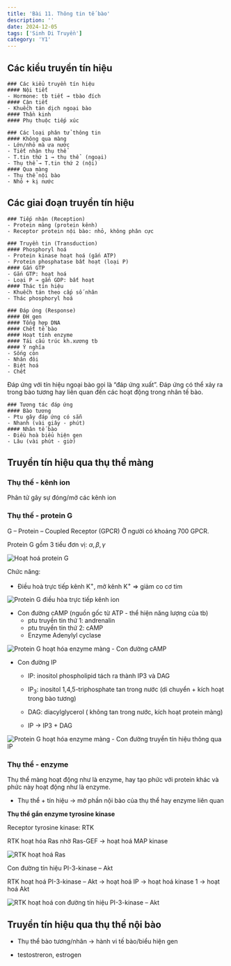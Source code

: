 ```yaml
---
title: 'Bài 11. Thông tin tế bào'
description: ''
date: 2024-12-05
tags: ['Sinh Di Truyền']
category: 'Y1'
---
```


## Các kiểu truyền tín hiệu

```markmap
### Các kiểu truyền tín hiệu
#### Nội tiết
- Hormone: tb tiết → tbào đích
#### Cận tiết
- Khuếch tán dịch ngoại bào
#### Thần kinh
#### Phụ thuộc tiếp xúc
```

```markmap
### Các loại phân tử thông tin
#### Không qua màng
- Lớn/nhỏ mà ưa nước
- Tiết nhận thụ thể
- T.tin thứ 1 → thụ thể  (ngoại)
- Thụ thể → T.tin thứ 2 (nội)
#### Qua màng
- Thụ thể nội bào
- Nhỏ + kị nước
```

## Các giai đoạn truyền tín hiệu

```markmap
### Tiếp nhận (Reception)
- Protein màng (protein kênh)
- Receptor protein nội bào: nhỏ, không phân cực
```

```markmap
### Truyền tin (Transduction)
#### Phosphoryl hoá
- Protein kinase hoạt hoá (gắn ATP)
- Protein phosphatase bất hoạt (loại P)
#### Gắn GTP
- Gắn GTP: hoạt hoá
- Loại P → gắn GDP: bất hoạt
#### Thác tín hiệu
- Khuếch tán theo cấp số nhân
- Thác phosphoryl hoá
```

```markmap
### Đáp ứng (Response)
#### ĐH gen
#### Tổng hợp DNA
#### Chết tế bào
#### Hoạt tính enzyme
#### Tái cấu trúc kh.xương tb
#### Ý nghĩa
- Sống còn
- Nhân đôi
- Biệt hoá
- Chết
```

Đáp ứng với tín hiệu ngoại bào gọi là “đáp ứng xuất”.
Đáp ứng có thể xảy ra trong bào tương hay liên quan đến các hoạt động trong nhân tế bào.

```markmap
### Tương tác đáp ứng
#### Bào tương
- Ptu gây đáp ứng có sẵn
- Nhanh (vài giây - phút)
#### Nhân tế bào
- Điều hoà biểu hiện gen
- Lâu (vài phút - giờ)
```

## Truyền tín hiệu qua thụ thể màng

### Thụ thế - kênh ion

Phân tử gây sự đóng/mở các kênh ion

### Thụ thế - protein G

G – Protein – Coupled Receptor (GPCR)
Ở người có khoảng 700 GPCR.

Protein G gồm 3 tiểu đơn vị: $\alpha, \beta, \gamma$

![Hoạt hoá protein G](image.png)

Chức năng:

* Điều hoà trực tiếp kênh K<sup>+</sup>, mở kênh K<sup>+</sup> => giảm co cơ tim

![Protein G điều hòa trực tiếp kênh ion](image-1.png)

* Con đường cAMP (nguồn gốc từ ATP - thể hiện năng lượng của tb)
  * ptu truyền tin thứ 1: andrenalin
  * ptu truyền tin thứ 2: cAMP
  * Enzyme Adenylyl cyclase

![Protein G hoạt hóa enzyme màng - Con đường cAMP](image-2.png)

* Con đường IP

  * IP: inositol phospholipid tách ra thành IP3 và DAG

  * IP<sub>3</sub>: inositol 1,4,5-triphosphate tan trong nước (di chuyển + kích hoạt trong bào tương)

  * DAG: diacylglycerol ( không tan trong nước, kích hoạt protein màng)

  * IP → IP3 + DAG

![Protein G hoạt hóa enzyme màng - Con đường truyền tín hiệu thông qua IP](image-3.png)

### Thụ thể - enzyme

Thụ thể màng hoạt động như là enzyme, hay tạo phức với protein khác và phức này hoạt động như là enzyme.

* Thụ thể + tín hiệu → mở phần nội bào của thụ thể hay enzyme liên quan

**Thụ thể gắn enzyme tyrosine kinase**

Receptor tyrosine kinase: RTK

RTK hoạt hóa Ras nhờ Ras-GEF → hoạt hoá MAP kinase

![RTK hoạt hoá Ras](image-4.png)

Con đường tín hiệu PI-3-kinase – Akt

RTK hoạt hoá PI-3-kinase – Akt → hoạt hoá IP → hoạt hoá kinase 1 → hoạt hoá Akt

![RTK hoạt hoá con đường tín hiệu PI-3-kinase – Akt](image-5.png)

## Truyền tín hiệu qua thụ thể nội bào

* Thụ thể bào tương/nhân → hành vi tế bào/biểu hiện gen

* testostreron, estrogen
